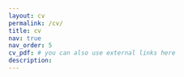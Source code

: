 ```yaml
---
layout: cv
permalink: /cv/
title: cv
nav: true
nav_order: 5
cv_pdf: # you can also use external links here
description:
---
```

